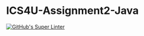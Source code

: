 # ICS4U-Assignment2-Java

[![GitHub's Super Linter](https://github.com/Felipe-Affonso047/ICS4U-Assignment2-Java/workflows/GitHub's%20Super%20Linter/badge.svg)](https://github.com/Felipe-Affonso047/ICS4U-Assignment2-Java/actions)
